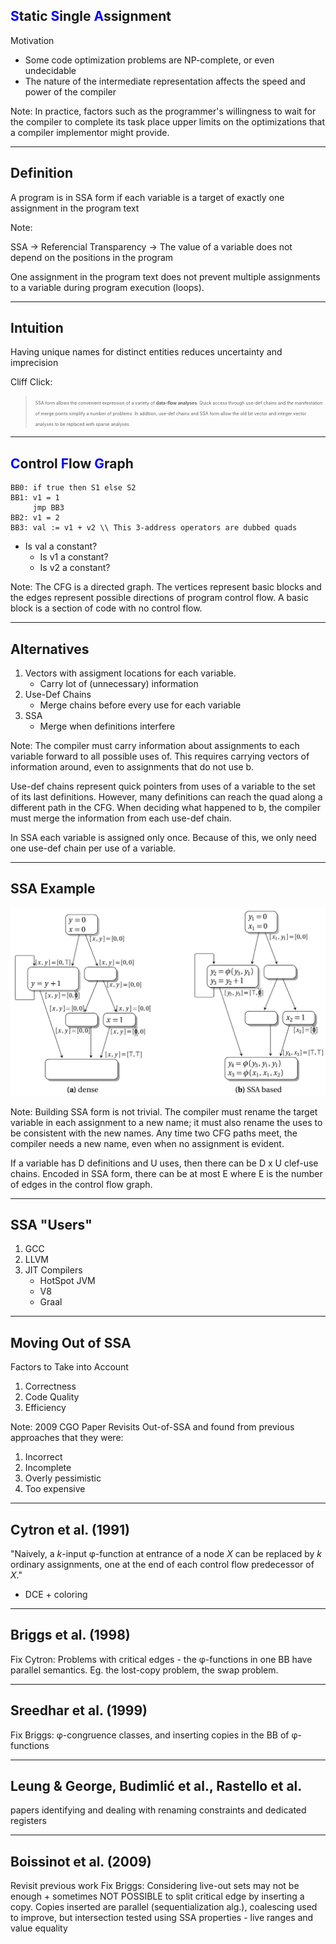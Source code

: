 ## <span style="color:blue">S</span>tatic <span style="color:blue">S</span>ingle <span style="color:blue">A</span>ssignment 
Motivation <!-- .element: class="fragment" -->
- Some code optimization problems are NP-complete, or even undecidable <!-- .element: class="fragment" -->
- The nature of the intermediate representation affects the speed and power of the compiler <!-- .element: class="fragment" -->

Note: 
In practice, factors such as the programmer's willingness to wait for the compiler to complete its task place upper limits on the optimizations that a compiler implementor might provide.

---

## Definition

A program is in SSA form if each variable is a target of exactly one assignment in the program text

Note: 

SSA -> Referencial Transparency -> The value of a variable does not depend on the positions in the program

One assignment in the program text does not prevent multiple assignments to a variable during program execution (loops). 

---

## Intuition

Having unique names for distinct entities reduces uncertainty and imprecision

Cliff Click: 
> <span style="font-size: 0.5em">SSA form allows the convenient expression of a variety of **data-flow analyses**. 
> Quick access through use-def chains and the manifestation of merge points simplify a number of
> problems. In addition, use-def chains and SSA form allow the old bit vector and integer
> vector analyses to be replaced with sparse analyses. </span>

---

## <span style="color:blue">C</span>ontrol <span style="color:blue">F</span>low <span style="color:blue">G</span>raph

```
BB0: if true then S1 else S2 
BB1: v1 = 1
     jmp BB3
BB2: v1 = 2
BB3: val := v1 + v2 \\ This 3-address operators are dubbed quads
```

* Is val a constant?
    - Is v1 a constant?
    - Is v2 a constant?


Note:
The CFG is a directed graph. The vertices represent basic blocks and the edges represent possible directions
of program control flow. A basic block is a section of code with no control flow.

---

## Alternatives

1. Vectors with assigment locations for each variable.
    - Carry lot of (unnecessary) information
2. Use-Def Chains
    - Merge chains before every use for each variable
3. SSA
    - Merge when definitions interfere 

Note: 
The compiler must carry information about assignments to each variable forward to all possible
uses of. This requires carrying vectors of information around, even to assignments that do not use b.

Use-def chains represent quick pointers from uses of a variable to the set of its last definitions.
However, many definitions can reach the quad along a different path in the CFG. 
When deciding what happened to b, the compiler must merge the information from each use-def chain.

In SSA each variable is assigned only once. Because of this, we only need one use-def chain per use of a variable. 

---

## SSA Example

![](Images/zeroAnalysis.png) <!-- .element height="20%" width="85%" -->

Note:
Building SSA form is not trivial. The compiler must rename the target variable
in each assignment to a new name; it must also rename the uses to be consistent with
the new names. Any time two CFG paths meet, the compiler needs a new name, even
when no assignment is evident. 

If a variable has D definitions and U uses, then there can be D x U clef-use chains. 
Encoded in SSA form, there can be at most E where E is the number of
edges in the control flow graph. 

---

## SSA "Users"
1. GCC
2. LLVM
3. JIT Compilers
    - HotSpot JVM
    - V8
    - Graal

---

## Moving Out of SSA

Factors to Take into Account

1. Correctness
2. Code Quality
3. Efficiency

Note: 2009 CGO Paper Revisits Out-of-SSA and found from previous approaches that they were:

1. Incorrect
2. Incomplete
3. Overly pessimistic
4. Too expensive

---

## Cytron et al. (1991)

"Naively, a *k*-input φ-function at entrance of a node *X* can be replaced by *k* ordinary assignments, one at the end of each control flow predecessor of *X*."

+ DCE + coloring

---

## Briggs et al. (1998)

Fix Cytron: Problems with critical edges - the φ-functions in one BB have parallel semantics. Eg. the lost-copy problem, the swap problem.

---

## Sreedhar et al. (1999)

Fix Briggs: φ-congruence classes, and inserting copies in the BB of φ-functions

---

## Leung & George, Budimlić et al., Rastello et al.

papers identifying and dealing with renaming constraints and dedicated registers

---

## Boissinot et al. (2009)

Revisit previous work
Fix Briggs: Considering live-out sets may not be enough + sometimes NOT POSSIBLE to split critical edge by inserting a copy. Copies inserted are parallel (sequentialization alg.), coalescing used to improve, but intersection tested using SSA properties - live ranges and value equality
